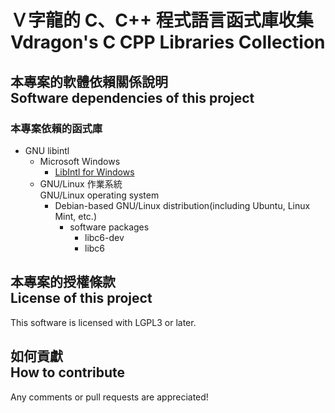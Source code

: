# Ｖ字龍的 C、C++ 程式語言函式庫收集<br />Vdragon's C CPP Libraries Collection

## 本專案的軟體依賴關係說明<br />Software dependencies of this project
### 本專案依賴的函式庫
* GNU libintl
	* Microsoft Windows 
		* [LibIntl for Windows](http://gnuwin32.sourceforge.net/packages/libintl.htm)
	* GNU/Linux 作業系統  
	  GNU/Linux operating system
		* Debian-based GNU/Linux distribution(including Ubuntu, Linux Mint, etc.)
			* software packages
				* libc6-dev
				* libc6

## 本專案的授權條款<br />License of this project
This software is licensed with LGPL3 or later.

## 如何貢獻<br />How to contribute
Any comments or pull requests are appreciated!